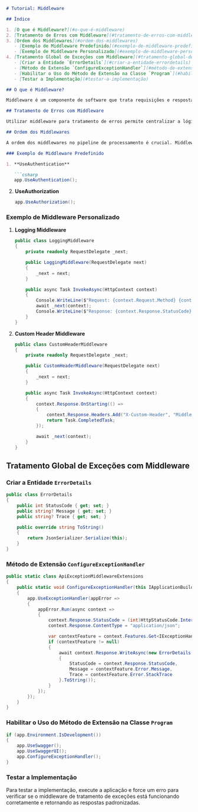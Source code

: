 ```markdown
# Tutorial: Middleware

## Índice

1. [O que é Middleware?](#o-que-é-middleware)
2. [Tratamento de Erros com Middleware](#tratamento-de-erros-com-middleware)
3. [Ordem dos Middlewares](#ordem-dos-middlewares)
   - [Exemplo de Middleware Predefinido](#exemplo-de-middleware-predefinido)
   - [Exemplo de Middleware Personalizado](#exemplo-de-middleware-personalizado)
4. [Tratamento Global de Exceções com Middleware](#tratamento-global-de-exceções-com-middleware)
   - [Criar a Entidade `ErrorDetails`](#criar-a-entidade-errordetails)
   - [Método de Extensão `ConfigureExceptionHandler`](#método-de-extensão-configureexceptionhandler)
   - [Habilitar o Uso do Método de Extensão na Classe `Program`](#habilitar-o-uso-do-método-de-extensão-na-classe-program)
   - [Testar a Implementação](#testar-a-implementação)

## O que é Middleware?

Middleware é um componente de software que trata requisições e respostas no pipeline de processamento de um aplicativo web. Ele pode realizar várias tarefas, como autenticação, logging, manipulação de erros, entre outras, antes que a requisição seja passada para a próxima etapa do pipeline.

## Tratamento de Erros com Middleware

Utilizar middleware para tratamento de erros permite centralizar a lógica de captura e manipulação de exceções, facilitando a manutenção e a padronização das respostas de erro do aplicativo.

## Ordem dos Middlewares

A ordem dos middlewares no pipeline de processamento é crucial. Middlewares são executados na ordem em que são registrados, e a sequência pode afetar o comportamento e o fluxo das requisições.

### Exemplo de Middleware Predefinido

1. **UseAuthentication**

   ```csharp
   app.UseAuthentication();
   ```

2. **UseAuthorization**

   ```csharp
   app.UseAuthorization();
   ```

### Exemplo de Middleware Personalizado

1. **Logging Middleware**

   ```csharp
   public class LoggingMiddleware
   {
       private readonly RequestDelegate _next;

       public LoggingMiddleware(RequestDelegate next)
       {
           _next = next;
       }

       public async Task InvokeAsync(HttpContext context)
       {
           Console.WriteLine($"Request: {context.Request.Method} {context.Request.Path}");
           await _next(context);
           Console.WriteLine($"Response: {context.Response.StatusCode}");
       }
   }
   ```

2. **Custom Header Middleware**

   ```csharp
   public class CustomHeaderMiddleware
   {
       private readonly RequestDelegate _next;

       public CustomHeaderMiddleware(RequestDelegate next)
       {
           _next = next;
       }

       public async Task InvokeAsync(HttpContext context)
       {
           context.Response.OnStarting(() =>
           {
               context.Response.Headers.Add("X-Custom-Header", "Middleware Demo");
               return Task.CompletedTask;
           });

           await _next(context);
       }
   }
   ```

## Tratamento Global de Exceções com Middleware

### Criar a Entidade `ErrorDetails`

```csharp
public class ErrorDetails
{
    public int StatusCode { get; set; }
    public string? Message { get; set; }
    public string? Trace { get; set; }

    public override string ToString()
    {
        return JsonSerializer.Serialize(this);
    }
}
```

### Método de Extensão `ConfigureExceptionHandler`

```csharp
public static class ApiExceptionMiddlewareExtensions
{
    public static void ConfigureExceptionHandler(this IApplicationBuilder app)
    {
        app.UseExceptionHandler(appError =>
        {
            appError.Run(async context =>
            {
                context.Response.StatusCode = (int)HttpStatusCode.InternalServerError;
                context.Response.ContentType = "application/json";

                var contextFeature = context.Features.Get<IExceptionHandlerFeature>();
                if (contextFeature != null)
                {
                    await context.Response.WriteAsync(new ErrorDetails()
                    {
                        StatusCode = context.Response.StatusCode,
                        Message = contextFeature.Error.Message,
                        Trace = contextFeature.Error.StackTrace
                    }.ToString());
                }
            });
        });
    }
}
```

### Habilitar o Uso do Método de Extensão na Classe `Program`

```csharp
if (app.Environment.IsDevelopment())
{
    app.UseSwagger();
    app.UseSwaggerUI();
    app.ConfigureExceptionHandler();
}
```

### Testar a Implementação

Para testar a implementação, execute a aplicação e force um erro para verificar se o middleware de tratamento de exceções está funcionando corretamente e retornando as respostas padronizadas.
```